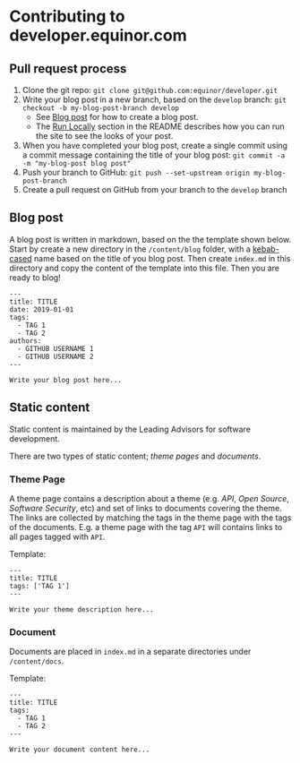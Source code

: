 # Contributing to developer.equinor.com


## Pull request process
1. Clone the git repo: `git clone git@github.com:equinor/developer.git`
1. Write your blog post in a new branch, based on the `develop` branch: `git checkout -b my-blog-post-branch develop`
    - See [Blog post](#blog) for how to create a blog post.
    - The [Run Locally][locally] section in the README describes how you can run the site to see the looks of your post.
1. When you have completed your blog post, create a single commit using a commit message containing the
title of your blog post: `git commit -a -m "my-blog-post blog post"`
1. Push your branch to GitHub: `git push --set-upstream origin my-blog-post-branch`
1. Create a pull request on GitHub from your branch to the `develop` branch

## <a name="blog"></a> Blog post

A blog post is written in markdown, based on the the template shown below.
Start by create a new directory in the `/content/blog` folder, with a [kebab-cased](https://chaseonsoftware.com/most-common-programming-case-types/#kebab-case) name based on the title of you blog post. Then create `index.md` in this directory and copy the content of the template into this file. Then you are ready to blog!

```
---
title: TITLE
date: 2019-01-01
tags:
  - TAG 1
  - TAG 2
authors:
  - GITHUB USERNAME 1
  - GITHUB USERNAME 2
---

Write your blog post here...
```



## Static content

Static content is maintained by the Leading Advisors for software development.

There are two types of static content; _theme pages_ and _documents_.

### Theme Page

A theme page contains a description about a theme (e.g. _API_, _Open Source_, _Software Security_, etc) and set of
links to documents covering the theme. The links are collected by matching the tags in the theme page with the tags of the documents.
E.g. a theme page with the tag `API` will contains links to all pages tagged with `API`.

Template:

```
---
title: TITLE
tags: ['TAG 1']
---

Write your theme description here...
```

### Document

Documents are placed in `index.md` in a separate directories under `/content/docs`.

Template:

```
---
title: TITLE
tags:
  - TAG 1
  - TAG 2
---

Write your document content here...
```

[locally]: https://github.com/equinor/developer/blob/develop/README.md#locally
